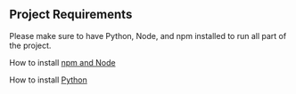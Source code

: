 ## Project Requirements

Please make sure to have Python, Node, and npm installed to run all part of the project.

How to install [npm and Node](https://www.youtube.com/watch?v=kQabFyl9r9I)

How to install [Python](https://www.youtube.com/watch?v=C3bOxcILGu4)